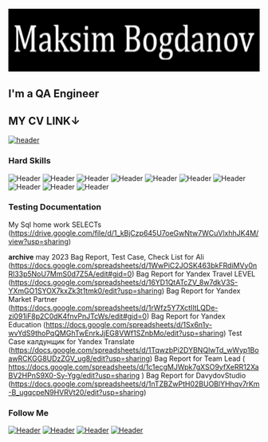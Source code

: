 
![Header](https://github.com/FDDImax/FDDImax/blob/main/assets/asset.gif)

## I'm a QA Engineer  

## MY CV LINK↓
[![header](https://img.shields.io/badge/Linkedin-090909?style=for-the-badge&logo=linkedin&logoColor=0073b1)](https://www.linkedin.com/posts/fddimax_%D0%BC%D0%BE%D1%91-cv-activity-7082610910938214400-OhkB?utm_source=share&utm_medium=member_desktop)


### Hard Skills
![Header](https://img.shields.io/badge/Jira-090909?style=for-the-badge&logo=jira&logoColor=136be1)
![Header](https://img.shields.io/badge/Postman-090909?style=for-the-badge&logo=postman&logoColor=f76935)
![Header](https://img.shields.io/badge/Swagger-090909?style=for-the-badge&logo=swagger&logoColor=7ede2b)
![Header](https://img.shields.io/badge/Github-090909?style=for-the-badge&logo=github&logoColor=8cc4d7)
![Header](https://img.shields.io/badge/MySQL-090909?style=for-the-badge&logo=mysql&logoColor=00618a)
![Header](https://img.shields.io/badge/DevTools-090909?style=for-the-badge&logo=googlechrome&logoColor=2674f2)
![Header](https://img.shields.io/badge/AndroidStudio-090909?style=for-the-badge&logo=androidstudio&logoColor=3ad07d)
![Header](https://img.shields.io/badge/TestRail-090909?style=for-the-badge&logo=&logoColor=71b556)
![Header](https://img.shields.io/badge/Fiddler-090909?style=for-the-badge&logo=fiddler&logoColor=8cc4d7)
![Header](https://img.shields.io/badge/CharlesProxy-090909?style=for-the-badge&logo=charlesproxy&logoColor=8cc4d7)



### Testing Documentation

My Sql home work SELECTs (https://drive.google.com/file/d/1_kBjCzp645U7oeGwNtw7WCuVlxhhJK4M/view?usp=sharing)


  **archive** 
  may 2023
  Bag Report, Test Case, Check List for Ali (https://docs.google.com/spreadsheets/d/1WwPiC2JOSK463bkFRdiMVy0nRl33p5NoU7MmS0d7Z5A/edit#gid=0)
  Bag Report for Yandex Travel LEVEL (https://docs.google.com/spreadsheets/d/16YD1QtATcZV_8w7dkV3S-YXmGO1SYOX7kxZk3t1tmk0/edit?usp=sharing)
  Bag Report for Yandex Market Partner (https://docs.google.com/spreadsheets/d/1rWfz5Y7XctIltLQDe-zi091iF8p2C0dK4fnvPnJTcWs/edit#gid=0)
  Bag Report for Yandex Education (https://docs.google.com/spreadsheets/d/1Sx6n1y-wvYdS9thoPqQMGhTwEnrkJjEG8VWf1SZnbMo/edit?usp=sharing)
  Test Case калдунщик for Yandex Translate (https://docs.google.com/spreadsheets/d/1TqwzbPi2DYBNQlwTd_wWyp1BoawRCKGG8UDzZGV_ug8/edit?usp=sharing) 
  Bag Report for Team Lead    ( https://docs.google.com/spreadsheets/d/1c1ecgMJWpk7gXSO9yfXeRR12XaBV2HPnS9X0-Sy-Ygg/edit?usp=sharing )
  Bag Report for DavydovStudio (https://docs.google.com/spreadsheets/d/1nTZBZwPtH02BUOBlYHhqv7rKm-B_ugqcpeN9HVRVt20/edit?usp=sharing)




### Follow Me
[![Header](https://img.shields.io/badge/Instagram-090909?style=for-the-badge&logo=instagram&logoColor=9939a3)](https://instagram.com/bogdanovmaksim?igshid=ZDdkNTZiNTM=)
[![Header](https://img.shields.io/badge/Telegram-090909?style=for-the-badge&logo=telegram&logoColor=31a5db)](https://t.me/MaxFDDI)
[![Header](https://img.shields.io/badge/Twitter-090909?style=for-the-badge&logo=twitter&logoColor=1c96e8)](https://twitter.com/MaBogdanov)
[![Header](https://img.shields.io/badge/Linkedin-090909?style=for-the-badge&logo=linkedin&logoColor=0073b1)](https://www.linkedin.com/in/fddimax/) 

